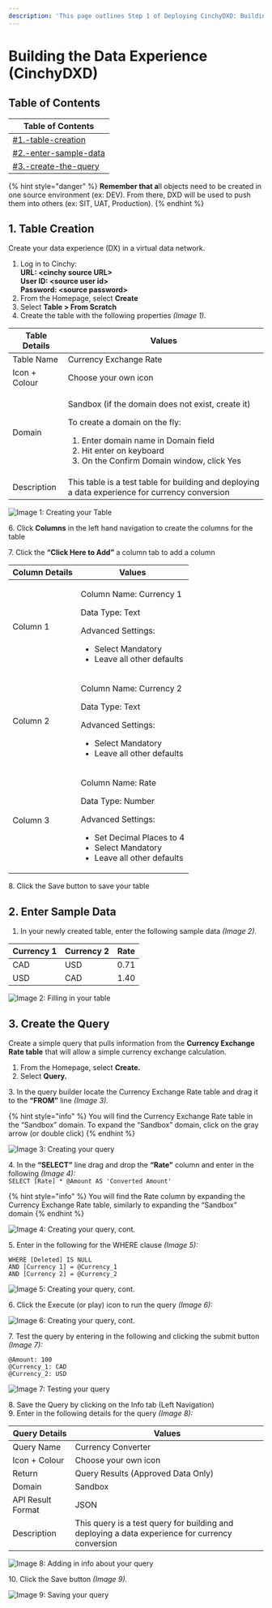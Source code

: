 ```yaml
---
description: 'This page outlines Step 1 of Deploying CinchyDXD: Building the Data Experience'
---
```


# Building the Data Experience (CinchyDXD)

## Table of Contents

| Table of Contents                                                                                 |
| ------------------------------------------------------------------------------------------------- |
| [#1.-table-creation](building-the-data-experience.md#1.-table-creation "mention")       |
| [#2.-enter-sample-data](building-the-data-experience.md#2.-enter-sample-data "mention") |
| [#3.-create-the-query](building-the-data-experience.md#3.-create-the-query "mention")   |

{% hint style="danger" %}
**Remember that a**ll objects need to be created in one source environment (ex: DEV). From there, DXD will be used to push them into others (ex: SIT, UAT, Production).
{% endhint %}

## **1.** Table Creation

Create your data experience (DX) in a virtual data network.

1. Log in to Cinchy:\
   **URL: \<cinchy source URL>** \
   **User ID: \<source user id>**\
   **Password: \<source password>**
2. From the Homepage, select **Create**
3. Select **Table > From Scratch**
4. Create the table with the following properties _(Image 1)._

| **Table Details** | **Values**                                                                                                                                                                                                                         |
| ----------------- | ---------------------------------------------------------------------------------------------------------------------------------------------------------------------------------------------------------------------------------- |
| Table Name        | Currency Exchange Rate                                                                                                                                                                                                             |
| Icon + Colour     | Choose your own icon                                                                                                                                                                                                               |
| Domain            | <p>Sandbox (if the domain does not exist, create it)<br></p><p>To create a domain on the fly:</p><ol><li>Enter domain name in Domain field</li><li>Hit enter on keyboard</li><li>On the Confirm Domain window, click Yes</li></ol> |
| Description       | This table is a test table for building and deploying a data experience for currency conversion                                                                                                                                    |

![Image 1: Creating your Table](<../../../.gitbook/assets/image (349).png>)

6\. Click **Columns** in the left hand navigation to create the columns for the table

7\. Click the **“Click Here to Add”** a column tab to add a column

| Column Details | Values                                                                                                                                                                          |
| -------------- | ------------------------------------------------------------------------------------------------------------------------------------------------------------------------------- |
| Column 1       | <p>Column Name: Currency 1</p><p>Data Type: Text</p><p>Advanced Settings: </p><ul><li>Select Mandatory </li><li>Leave all other defaults </li></ul>                             |
| Column 2       | <p>Column Name: Currency 2</p><p>Data Type: Text</p><p>Advanced Settings:</p><ul><li>Select Mandatory </li><li>Leave all other defaults </li></ul>                              |
| Column 3       | <p>Column Name: Rate</p><p>Data Type: Number</p><p>Advanced Settings: </p><ul><li>Set Decimal Places to 4</li><li>Select Mandatory </li><li>Leave all other defaults </li></ul> |

8\. Click the Save button to save your table

## 2. Enter Sample Data

1. In your newly created table, enter the following sample data _(Image 2)._

| Currency 1 | Currency 2 | Rate |
| ---------- | ---------- | ---- |
| CAD        | USD        | 0.71 |
| USD        | CAD        | 1.40 |

![Image 2: Filling in your table](<../../../.gitbook/assets/image (375).png>)

## 3. Create the Query

Create a simple query that pulls information from the **Currency Exchange Rate table** that will allow a simple currency exchange calculation.

1. From the Homepage, select **Create.**
2. Select **Query.**

3\. In the query builder locate the Currency Exchange Rate table and drag it to the **“FROM”** line _(Image 3)._

{% hint style="info" %}
You will find the Currency Exchange Rate table in the “Sandbox” domain. To expand the “Sandbox” domain, click on the gray arrow (or double click)
{% endhint %}

![Image 3: Creating your query](<../../../.gitbook/assets/image (629).png>)

4\. In the **“SELECT”** line drag and drop the **“Rate”** column and enter in the following _(Image 4):_\
`SELECT [Rate] * @Amount AS 'Converted Amount'`

{% hint style="info" %}
You will find the Rate column by expanding the Currency Exchange Rate table, similarly to expanding the “Sandbox” domain
{% endhint %}

![Image 4: Creating your query, cont.](<../../../.gitbook/assets/image (306).png>)

5\. Enter in the following for the WHERE clause _(Image 5):_

`WHERE [Deleted] IS NULL` \
`AND [Currency 1] = @Currency_1` \
`AND [Currency 2] = @Currency_2`

![Image 5: Creating your query, cont.](<../../../.gitbook/assets/image (471).png>)

6\. Click the Execute (or play) icon to run the query _(Image 6):_

![Image 6: Creating your query, cont.](<../../../.gitbook/assets/image (541).png>)

7\. Test the query by entering in the following and clicking the submit button _(Image 7):_

`@Amount: 100`\
`@Currency_1: CAD`\
`@Currency_2: USD`

![Image 7: Testing your query](<../../../.gitbook/assets/image (376).png>)

8\. Save the Query by clicking on the Info tab (Left Navigation)\
9\. Enter in the following details for the query _(Image 8):_

| Query Details     | Values                                                                                           |
| ----------------- | ------------------------------------------------------------------------------------------------ |
| Query Name        | Currency Converter                                                                               |
| Icon + Colour     | Choose your own icon                                                                             |
| Return            | Query Results (Approved Data Only)                                                               |
| Domain            | Sandbox                                                                                          |
| API Result Format | JSON                                                                                             |
| Description       | This query is a test query for building and deploying a data experience for currency conversion  |

![Image 8: Adding in info about your query](<../../../.gitbook/assets/image (616).png>)

10\. Click the Save button _(Image 9)._

![Image 9: Saving your query](<../../../.gitbook/assets/image (371).png>)
